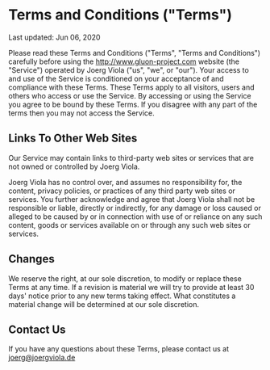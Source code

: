 
<app-nav></app-nav>
<app-header>
# Terms and Conditions ("Terms")
</app-header>


<markdown>


Last updated: Jun 06, 2020

Please read these Terms and Conditions ("Terms", "Terms and Conditions") carefully before using
the http://www.gluon-project.com  website (the "Service") operated by Joerg Viola ("us", "we", or "our").
Your access to and use of the Service is conditioned on your acceptance of and compliance with
these Terms. These Terms apply to all visitors, users and others who access or use the Service.
By accessing or using the Service you agree to be bound by these Terms. If you disagree
with any part of the terms then you may not access the Service.

## Links To Other Web Sites

Our Service may contain links to third-party web sites or services that are not owned or controlled
by Joerg Viola.

Joerg Viola has no control over, and assumes no responsibility for, the content,
privacy policies, or practices of any third party web sites or services. You further acknowledge and
agree that Joerg Viola shall not be responsible or liable, directly or indirectly, for any
damage or loss caused or alleged to be caused by or in connection with use of or reliance on any
such content, goods or services available on or through any such web sites or services.

## Changes

We reserve the right, at our sole discretion, to modify or replace these Terms at any time. If a
revision is material we will try to provide at least 30 days' notice prior to any new terms
taking effect. What constitutes a material change will be determined at our sole discretion.

## Contact Us

If you have any questions about these Terms, please contact us at joerg@joergviola.de

</markdown>

<app-footer></app-footer>